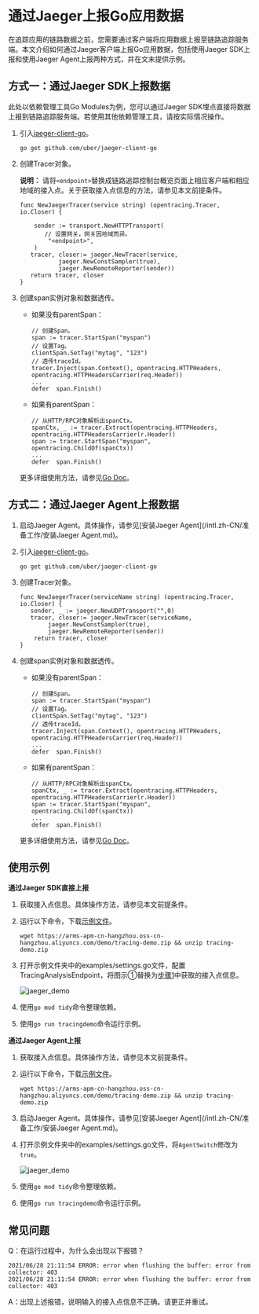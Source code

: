 # 通过Jaeger上报Go应用数据

在追踪应用的链路数据之前，您需要通过客户端将应用数据上报至链路追踪服务端。本文介绍如何通过Jaeger客户端上报Go应用数据，包括使用Jaeger SDK上报和使用Jaeger Agent上报两种方式，并在文末提供示例。

## 方式一：通过Jaeger SDK上报数据

此处以依赖管理工具Go Modules为例，您可以通过Jaeger SDK埋点直接将数据上报到链路追踪服务端。若使用其他依赖管理工具，请按实际情况操作。

1.  引入[jaeger-client-go](https://github.com/jaegertracing/jaeger-client-go)。

    ```
    go get github.com/uber/jaeger-client-go
    ```

2.  创建Tracer对象。

    **说明：** 请将`<endpoint>`替换成链路追踪控制台概览页面上相应客户端和相应地域的接入点。关于获取接入点信息的方法，请参见本文前提条件。

    ```
    func NewJaegerTracer(service string) (opentracing.Tracer, io.Closer) {
    
        sender := transport.NewHTTPTransport(
           // 设置网关，网关因地域而异。
            "<endpoint>",
        )
       tracer, closer:= jaeger.NewTracer(service,
               jaeger.NewConstSampler(true),
               jaeger.NewRemoteReporter(sender))
       return tracer, closer
    }
    ```

3.  创建span实例对象和数据透传。

    -   如果没有parentSpan：

        ```
        // 创建Span。
        span := tracer.StartSpan("myspan")
        // 设置Tag。
        clientSpan.SetTag("mytag", "123")
        // 透传traceId。
        tracer.Inject(span.Context(), opentracing.HTTPHeaders, opentracing.HTTPHeadersCarrier(req.Header))
        ...
        defer  span.Finish()
        ```

    -   如果有parentSpan：

        ```
        // 从HTTP/RPC对象解析出spanCtx。
        spanCtx, _ := tracer.Extract(opentracing.HTTPHeaders, opentracing.HTTPHeadersCarrier(r.Header))
        span := tracer.StartSpan("myspan", opentracing.ChildOf(spanCtx))
        ...
        defer  span.Finish()
        ```

    更多详细使用方法，请参见[Go Doc](https://pkg.go.dev/github.com/jaegertracing/jaeger-client-go)。


## 方式二：通过Jaeger Agent上报数据

1.  启动Jaeger Agent。具体操作，请参见[安装Jaeger Agent](/intl.zh-CN/准备工作/安装Jaeger Agent.md)。

2.  引入[jaeger-client-go](https://github.com/jaegertracing/jaeger-client-go)。

    ```
    go get github.com/uber/jaeger-client-go
    ```

3.  创建Tracer对象。

    ```
    func NewJaegerTracer(serviceName string) (opentracing.Tracer, io.Closer) {
       sender, _ := jaeger.NewUDPTransport("",0)
       tracer, closer:= jaeger.NewTracer(serviceName,
            jaeger.NewConstSampler(true),
            jaeger.NewRemoteReporter(sender))
        return tracer, closer
    }
    ```

4.  创建span实例对象和数据透传。

    -   如果没有parentSpan：

        ```
        // 创建Span。
        span := tracer.StartSpan("myspan")
        // 设置Tag。
        clientSpan.SetTag("mytag", "123")
        // 透传traceId。
        tracer.Inject(span.Context(), opentracing.HTTPHeaders, opentracing.HTTPHeadersCarrier(req.Header))
        ...
        defer  span.Finish()
        ```

    -   如果有parentSpan：

        ```
        // 从HTTP/RPC对象解析出spanCtx。
        spanCtx, _ := tracer.Extract(opentracing.HTTPHeaders, opentracing.HTTPHeadersCarrier(r.Header))
        span := tracer.StartSpan("myspan", opentracing.ChildOf(spanCtx))
        ...
        defer  span.Finish()
        ```

    更多详细使用方法，请参见[Go Doc](https://pkg.go.dev/github.com/jaegertracing/jaeger-client-go)。


## 使用示例

**通过Jaeger SDK直接上报**

1.  获取接入点信息。具体操作方法，请参见本文前提条件。

2.  运行以下命令，下载[示例文件](https://arms-apm-cn-hangzhou.oss-cn-hangzhou.aliyuncs.com/demo/tracing-demo.zip)。

    ```
    wget https://arms-apm-cn-hangzhou.oss-cn-hangzhou.aliyuncs.com/demo/tracing-demo.zip && unzip tracing-demo.zip
    ```

3.  打开示例文件夹中的examples/settings.go文件，配置TracingAnalysisEndpoint，将图示①替换为[步骤1](#step_gjw_c8o_zwk)中获取的接入点信息。

    ![jaeger_demo](https://static-aliyun-doc.oss-accelerate.aliyuncs.com/assets/img/zh-CN/4324884261/p289809.png)

4.  使用`go mod tidy`命令整理依赖。

5.  使用`go run tracingdemo`命令运行示例。


**通过Jaeger Agent上报**

1.  获取接入点信息。具体操作方法，请参见本文前提条件。

2.  运行以下命令，下载[示例文件](https://arms-apm-cn-hangzhou.oss-cn-hangzhou.aliyuncs.com/demo/tracing-demo.zip)。

    ```
    wget https://arms-apm-cn-hangzhou.oss-cn-hangzhou.aliyuncs.com/demo/tracing-demo.zip && unzip tracing-demo.zip
    ```

3.  启动Jaeger Agent。具体操作，请参见[安装Jaeger Agent](/intl.zh-CN/准备工作/安装Jaeger Agent.md)。

4.  打开示例文件夹中的examples/settings.go文件，将`AgentSwitch`修改为`true`。

    ![jaeger_demo](https://static-aliyun-doc.oss-accelerate.aliyuncs.com/assets/img/zh-CN/0071884261/p289900.png)

5.  使用`go mod tidy`命令整理依赖。

6.  使用`go run tracingdemo`命令运行示例。


## 常见问题

Q：在运行过程中，为什么会出现以下报错？

```
2021/06/28 21:11:54 ERROR: error when flushing the buffer: error from collector: 403
2021/06/28 21:11:54 ERROR: error when flushing the buffer: error from collector: 403
```

A：出现上述报错，说明输入的接入点信息不正确。请更正并重试。

